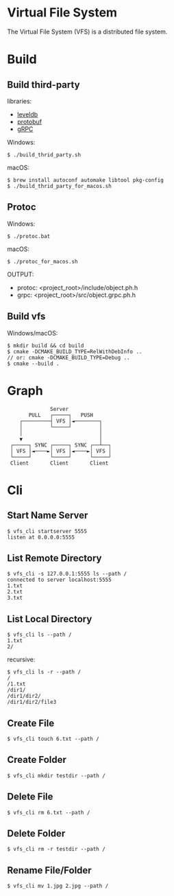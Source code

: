 # Virtual File System

The Virtual File System (VFS) is a distributed file system.

# Build


## Build third-party

libraries:
* [leveldb](https://github.com/google/leveldb)
* [protobuf](https://github.com/protocolbuffers/protobuf/blob/master/src/README.md)
* [gRPC](https://www.grpc.io/docs/languages/cpp/quickstart/)

Windows:
```
$ ./build_thrid_party.sh
```

macOS:
```
$ brew install autoconf automake libtool pkg-config    
$ ./build_thrid_party_for_macos.sh
```

## Protoc

Windows:
```
$ ./protoc.bat
```

macOS:
```
$ ./protoc_for_macos.sh
```

OUTPUT:
* protoc: <project_root>/include/object.ph.h
* grpc: <project_root>/src/object.grpc.ph.h

## Build vfs

Windows/macOS:
```
$ mkdir build && cd build
$ cmake -DCMAKE_BUILD_TYPE=RelWithDebInfo ..
// or: cmake -DCMAKE_BUILD_TYPE=Debug ..
$ cmake --build . 
```


# Graph

```
              Server
       PULL   ┌─────┐   PUSH
    ┌─────────┤ VFS │◄────────┐
    │         └─────┘         │
    │                         │
    ▼                         │
 ┌─────┐ SYNC ┌─────┐ SYNC ┌──┴──┐
 │ VFS │◄────►│ VFS │◄────►│ VFS │
 └─────┘      └─────┘      └─────┘
 Client       Client       Client
```

# Cli

## Start Name Server

```
$ vfs_cli startserver 5555
listen at 0.0.0.0:5555
```

## List Remote Directory

```
$ vfs_cli -s 127.0.0.1:5555 ls --path /
connected to server localhost:5555
1.txt
2.txt
3.txt
```

## List Local Directory

```
$ vfs_cli ls --path /
1.txt
2/
```

recursive:
```
$ vfs_cli ls -r --path /
/
/1.txt
/dir1/
/dir1/dir2/
/dir1/dir2/file3
```

## Create File

```
$ vfs_cli touch 6.txt --path /
```

## Create Folder

```
$ vfs_cli mkdir testdir --path /
```

## Delete File

```
$ vfs_cli rm 6.txt --path /
```
## Delete Folder

```
$ vfs_cli rm -r testdir --path /
```

## Rename File/Folder

```
$ vfs_cli mv 1.jpg 2.jpg --path /
```
